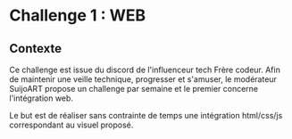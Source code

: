 # Challenge 1 : WEB #

## Contexte ##
Ce challenge est issue du discord de l'influenceur tech Frère codeur.
Afin de maintenir une veille technique, progresser et s'amuser, le modérateur SuijoART propose un challenge par semaine et le premier concerne l'intégration web.

Le but est de réaliser sans contrainte de temps une intégration html/css/js correspondant au visuel proposé.
